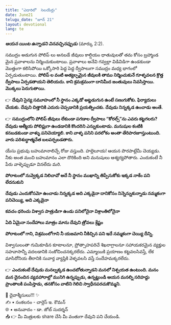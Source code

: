 ```yaml
---
title: "ఎడారిలో  సెలయేర్లు"
date: June21
telugu_date: "జూన్ 21"
layout: devotional
lang: te
---
```


***ఆయన యింట ఉన్నాడని వినవచ్చినప్పుడు*** (మార్కు 2:2). 

సముద్రం అడుగున పోలిప్ లు అనబడే జీవులు కాల్షియం ధాతువులతో తమ కోసం బ్రహ్మాండ మైన ప్రవాళాలను నిర్మించుకుంటాయి. ప్రవాళాలు అనేవి గవ్వల్లా విడివిడిగా ఉండకుండా మొత్తంగా కలిసిపోయి ఒక్కోసారి పెద్ద పెద్ద ద్వీపాలుగా సముద్రం మధ్య భాగంలో ఏర్పడుతుంటాయి. 
**పోలిప్ ల  వంటి అత్యల్పమైన జీవులకి తాము నిర్మించుకునే గూళ్ళవలన క్రొత్త ద్వీపాలు ఏర్పడతాయని తెలియదు. కాని క్రమక్రమంగా దానిమీద జంతువులు నివసిస్తాయి. మొక్కలు పెరుగుతాయి.**

👉 **దేవుని సైన్య సమూహంలో నీ స్థానం ఎక్కడో అట్టడుగున ఉంటే సణుగుకోకు. ఫిర్యాదులు చేయకు. దేవుని చిత్తానికి ఎదురు చెప్పడానికి ప్రయత్నించకు. దేవుడు నిన్నక్కడ ఉంచాడు అంతే.**

👉 **సముద్రంలోని పోలిప్ జీవులు లేకుండా పగడాల ద్వీపాలు “కోరల్స్”ను ఎవరు కట్టగలరు? దేవుడు ఆత్మీయ పోలిప్లుగా ఉండడానికి కొందరిని ఎన్నుకుంటాడు. మనుషుల కంటికి కనబడకుండా వాళ్ళు పనిచెయ్యాలి. కాని వాళ్ళ పనిని పరలోకం అంతా తేరిపారజూస్తుంటుంది. వారు పరిశుద్ధాత్మచేత బలపర్చబడతారు.**

యేసు ప్రభువు బహుమానాలిచ్చే రోజు వస్తుంది. హల్లెలూయ! ఆయన పొరపాట్లేమీ చెయ్యడు. నీకు అంత మంచి బహుమానం ఎలా దొరికింది అని మనుషులు ఆశ్యర్యపోతారు. ఎందుకంటే నీ పేరు వాళ్ళెప్పుడూ వినలేదు మరి. 

**పోరాటంలో నువ్వెక్కడ నిలిచావో అదే నీ స్థానం ముఖాన్ని తిప్పేసుకోకు ఇక్కడ నాకేం పని లేదనుకుని**

**దేవుడు ఎందుకోసమో ఉంచాడు నిన్నక్కడ అది ఎక్కడైనా దానికోసం నిన్నెన్నుకున్నాడు నమ్మకంగా పనిచెయ్యి, అది ఎక్కడైనా**

**కవచం ధరించు విశ్వాస పాత్రుడిగా ఉండు పనిలోనైనా విశ్రాంతిలోనైనా**

**ఏది ఏమైనా సందేహాలు మాత్రం మాను దేవుని త్రోవలు శ్రేష్టం**

**పోరాటంలో గాని, విశ్రమంలోగాని నీ యజమాని నీకిచ్చిన పని ఇదే నమ్మకంగా చెయ్యి దీన్ని.**

విశ్వాసులంతా గుమికూడిన కూటాలనూ, ప్రోత్సాహపరిచే శిఖరాగ్రాలనూ సహాయకరమైన వ్యక్తుల సహవాసాన్నీ వదలడానికి సంకోచించనక్కరలేదు. ఎమ్మాయికి ప్రయాణం కట్టవలసివస్తే, లేక మాసిదోనియ తీరానికి సువార్త వ్యాప్తికి వెళ్ళవలసి వస్తే సందేహమక్కరలేదు. 

👉 **ఎందుకంటే దేవుడు మనల్నక్కడ ఉంచబోతున్నాడని మనలో నిశ్చయత ఉంటుంది. మనం మన దైనందిన వ్యవహారాల్లో మునిగి ఉన్నప్పుడు, ఉన్నట్టుండి ఆయన మనల్ని సరిహద్దు ప్రాంతాలకి పంపిస్తాడు, తనకోసం వాటిని గెలిచి స్వాధీనపరచుకొమ్మని.**


<div class="blessing">🙏 <span class="bless-text">దైవాశ్శీసులు!!!</span> ✨</div>

<div class="credit">✍️ <span class="credit-text">▪ సంకలనం - చార్లెస్ ఇ. కౌమన్</span></div>
<div class="credit">🌐 <span class="credit-text">▪ అనువాదం - డా. జోబ్ సుదర్శన్</span></div>


<div class="share">📤 👉 <span class="share-text">మీ మిత్రులకు share చేసి మీ వంతుగా దేవుని పని చేయండి.</span></div>

